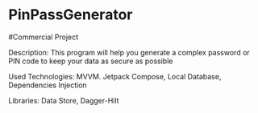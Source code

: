 # PinPassGenerator

#Сommercial Project

Description: This program will help you generate a complex password or PIN code to keep your data as secure as possible

Used Technologies: MVVM. Jetpack Compose, Local Database, Dependencies Injection

Libraries: Data Store, Dagger-Hilt
